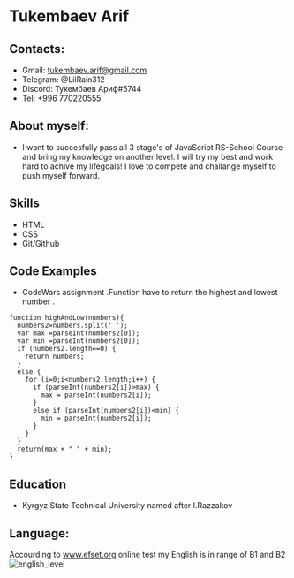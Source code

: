 # Tukembaev Arif

## Contacts:
* Gmail: tukembaev.arif@gmail.com   
* Telegram: @LilRain312
* Discord: Тукембаев Ариф#5744
* Tel: +996 770220555

## About myself:
* I want to succesfully pass all 3 stage's of JavaScript RS-School Course and bring my knowledge on another level. I will try my best and work hard to achive my lifegoals! I love to compete and challange myself to push myself forward. 

## Skills
* HTML
* CSS
* Git/Github

## Code Examples
* CodeWars assignment .Function have to return the highest and lowest number .
```
function highAndLow(numbers){
  numbers2=numbers.split(' ');
  var max =parseInt(numbers2[0]);
  var min =parseInt(numbers2[0]);
  if (numbers2.length==0) {
    return numbers;
  }
  else {
    for (i=0;i<numbers2.length;i++) {
      if (parseInt(numbers2[i])>max) {
        max = parseInt(numbers2[i]);
      }
      else if (parseInt(numbers2[i])<min) {
        min = parseInt(numbers2[i]);
      }
    }
  }
  return(max + " " + min);
}
``` 
## Education
* Kyrgyz State Technical University named after I.Razzakov

## Language:
Accourding to www.efset.org online test my English is in range of B1 and B2 
![english_level](/C:/Users/Arif/Desktop/english.png)
